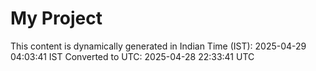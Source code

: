 # My Project

This content is dynamically generated in Indian Time (IST): 2025-04-29 04:03:41 IST
Converted to UTC: 2025-04-28 22:33:41 UTC
